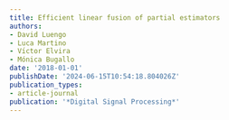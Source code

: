 ```yaml
---
title: Efficient linear fusion of partial estimators
authors:
- David Luengo
- Luca Martino
- Vı́ctor Elvira
- Mónica Bugallo
date: '2018-01-01'
publishDate: '2024-06-15T10:54:18.804026Z'
publication_types:
- article-journal
publication: '*Digital Signal Processing*'
---
```

